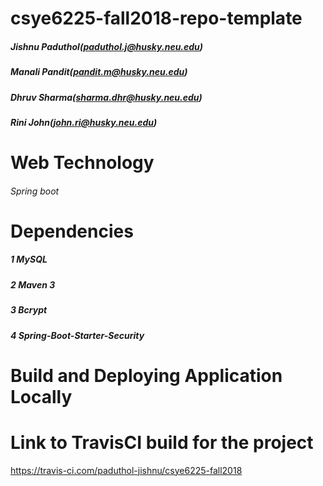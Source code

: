 # csye6225-fall2018-repo-template
  
##### Jishnu Paduthol(paduthol.j@husky.neu.edu) 
##### Manali Pandit(pandit.m@husky.neu.edu)
##### Dhruv Sharma(sharma.dhr@husky.neu.edu)  
##### Rini John(john.ri@husky.neu.edu)

# Web Technology
###### Spring boot 

# Dependencies
##### 1 MySQL
##### 2 Maven 3
##### 3 Bcrypt
##### 4 Spring-Boot-Starter-Security

# Build and Deploying Application Locally



# Link to TravisCI build for the project
https://travis-ci.com/paduthol-jishnu/csye6225-fall2018


